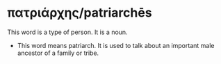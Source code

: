 # πατριάρχης/patriarchēs
This word is a type of person. It is a noun.
* This word means patriarch. It is used to talk about an important male ancestor of a family or tribe.
